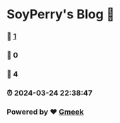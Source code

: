 # SoyPerry's Blog  :link:   
### :page_facing_up: [1]( /tag.html) 
### :speech_balloon: 0 
### :hibiscus: 4 
### :alarm_clock: 2024-03-24 22:38:47 
### Powered by :heart: [Gmeek](https://github.com/Meekdai/Gmeek)
